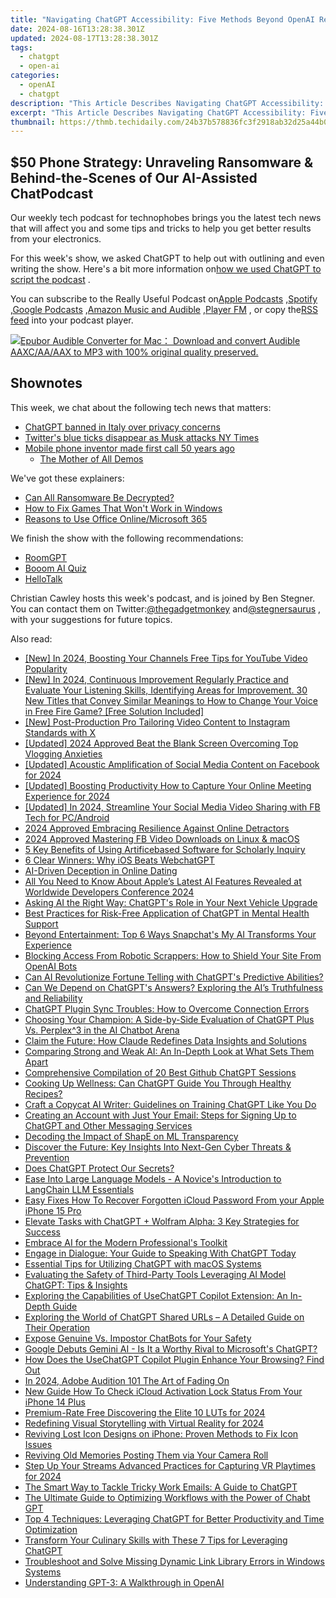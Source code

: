 ```yaml
---
title: "Navigating ChatGPT Accessibility: Five Methods Beyond OpenAI Registration"
date: 2024-08-16T13:28:38.301Z
updated: 2024-08-17T13:28:38.301Z
tags:
  - chatgpt
  - open-ai
categories:
  - openAI
  - chatgpt
description: "This Article Describes Navigating ChatGPT Accessibility: Five Methods Beyond OpenAI Registration"
excerpt: "This Article Describes Navigating ChatGPT Accessibility: Five Methods Beyond OpenAI Registration"
thumbnail: https://thmb.techidaily.com/24b37b578836fc3f2918ab32d25a44b0c1a08b2ac44a3b64d442e286082e5edf.jpg
---
```


## $50 Phone Strategy: Unraveling Ransomware & Behind-the-Scenes of Our AI-Assisted ChatPodcast

 Our weekly tech podcast for technophobes brings you the latest tech news that will affect you and some tips and tricks to help you get better results from your electronics.

 For this week's show, we asked ChatGPT to help out with outlining and even writing the show. Here's a bit more information on[how we used ChatGPT to script the podcast](https://www.makeuseof.com/i-used-chatgpt-to-script-a-podcast-heres-what-happened/) .

 You can subscribe to the Really Useful Podcast on[Apple Podcasts](https://podcasts.apple.com/gb/podcast/the-really-useful-podcast/id1437847131?mt=2) ,[Spotify](https://open.spotify.com/show/283gDxLd6OTNEpRq6tN7ha) ,[Google Podcasts](https://www.google.com/podcasts?feed=aHR0cHM6Ly9hbmNob3IuZm0vcy8zMWJlNDcwL3BvZGNhc3QvcnNz) ,[Amazon Music and Audible](https://music.amazon.co.uk/podcasts/20ab73d4-5da2-46c7-a17f-dc6eb39bdb48/The-Really-Useful-Podcast) ,[Player FM](https://player.fm/series/the-really-useful-podcast-2491856) , or copy the[RSS feed](https://feeds.transistor.fm/the-really-useful-podcast) into your podcast player.

<!-- affiliate ads begin -->
<a href="https://secure.2checkout.com/order/checkout.php?PRODS=4713565&QTY=1&AFFILIATE=108875&CART=1"><img src="https://www.epubor.com/images/uppic/audible-converter-interface.png" border="0">Epubor Audible Converter for Mac： Download and convert Audible AAXC/AA/AAX to MP3 with 100% original quality preserved.</a>
<!-- affiliate ads end -->
## Shownotes

This week, we chat about the following tech news that matters:

* [ChatGPT banned in Italy over privacy concerns](https://www.bbc.co.uk/news/technology-65139406)
* [Twitter's blue ticks disappear as Musk attacks NY Times](https://www.bbc.co.uk/news/technology-65156216)
* [Mobile phone inventor made first call 50 years ago](https://www.bbc.co.uk/news/technology-65112048)  
  * [The Mother of All Demos](https://www.youtube.com/watch?v=B6rKUf9DWRI)

We've got these explainers:

* [Can All Ransomware Be Decrypted?](https://www.makeuseof.com/can-all-ransomware-be-decrypted/)
* [How to Fix Games That Won't Work in Windows](https://www.makeuseof.com/fix-games-not-working-windows/)
* [Reasons to Use Office Online/Microsoft 365](https://www.makeuseof.com/tag/dont-pay-word-5-reasons-use-office-online/)

We finish the show with the following recommendations:

* [RoomGPT](http://https://www.roomgpt.io/)
* [Booom AI Quiz](https://booom.ai/)
* [HelloTalk](https://www.hellotalk.com/?lang=en)

 Christian Cawley hosts this week's podcast, and is joined by Ben Stegner. You can contact them on Twitter:[@thegadgetmonkey](https://twitter.com/thegadgetmonkey) and[@stegnersaurus](https://twitter.com/stegnersaurus) , with your suggestions for future topics.


<ins class="adsbygoogle"
     style="display:block"
     data-ad-format="autorelaxed"
     data-ad-client="ca-pub-7571918770474297"
     data-ad-slot="1223367746"></ins>



<ins class="adsbygoogle"
     style="display:block"
     data-ad-client="ca-pub-7571918770474297"
     data-ad-slot="8358498916"
     data-ad-format="auto"
     data-full-width-responsive="true"></ins>

<span class="atpl-alsoreadstyle">Also read:</span>
<div><ul>
<li><a href="https://youtube-webster.techidaily.com/n-2024-boosting-your-channels-free-tips-for-youtube-video-popularity/"><u>[New] In 2024, Boosting Your Channels  Free Tips for YouTube Video Popularity</u></a></li>
<li><a href="https://fox-friendly.techidaily.com/new-in-2024-continuous-improvement-regularly-practice-and-evaluate-your-listening-skills-identifying-areas-for-improvement-30-new-titles-that-convey-similar/"><u>[New] In 2024, Continuous Improvement  Regularly Practice and Evaluate Your Listening Skills, Identifying Areas for Improvement. 30 New Titles that Convey Similar Meanings to How to Change Your Voice in Free Fire Game? [Free Solution Included]</u></a></li>
<li><a href="https://instagram-videos.techidaily.com/new-post-production-pro-tailoring-video-content-to-instagram-standards-with-x/"><u>[New] Post-Production Pro  Tailoring Video Content to Instagram Standards with X</u></a></li>
<li><a href="https://youtube-zero.techidaily.com/ed-2024-approved-beat-the-blank-screen-overcoming-top-vlogging-anxieties/"><u>[Updated] 2024 Approved  Beat the Blank Screen  Overcoming Top Vlogging Anxieties</u></a></li>
<li><a href="https://facebook-videos.techidaily.com/updated-acoustic-amplification-of-social-media-content-on-facebook-for-2024/"><u>[Updated] Acoustic Amplification of Social Media Content on Facebook for 2024</u></a></li>
<li><a href="https://screen-recording.techidaily.com/updated-boosting-productivity-how-to-capture-your-online-meeting-experience-for-2024/"><u>[Updated] Boosting Productivity  How to Capture Your Online Meeting Experience for 2024</u></a></li>
<li><a href="https://facebook-video-content.techidaily.com/updated-in-2024-streamline-your-social-media-video-sharing-with-fb-tech-for-pcandroid/"><u>[Updated] In 2024, Streamline Your Social Media Video Sharing with FB Tech for PC/Android</u></a></li>
<li><a href="https://youtube-videos.techidaily.com/2024-approved-embracing-resilience-against-online-detractors/"><u>2024 Approved  Embracing Resilience Against Online Detractors</u></a></li>
<li><a href="https://facebook-clips.techidaily.com/2024-approved-mastering-fb-video-downloads-on-linux-and-macos/"><u>2024 Approved  Mastering FB Video Downloads on Linux & macOS</u></a></li>
<li><a href="https://tech-revival.techidaily.com/5-key-benefits-of-using-artificebased-software-for-scholarly-inquiry/"><u>5 Key Benefits of Using Artificebased Software for Scholarly Inquiry</u></a></li>
<li><a href="https://tech-revival.techidaily.com/6-clear-winners-why-ios-beats-webchatgpt/"><u>6 Clear Winners: Why iOS Beats WebchatGPT</u></a></li>
<li><a href="https://tech-revival.techidaily.com/ai-driven-deception-in-online-dating/"><u>AI-Driven Deception in Online Dating</u></a></li>
<li><a href="https://tech-revival.techidaily.com/all-you-need-to-know-about-apples-latest-ai-features-revealed-at-worldwide-developers-conference-2024/"><u>All You Need to Know About Apple’s Latest AI Features Revealed at Worldwide Developers Conference 2024</u></a></li>
<li><a href="https://tech-revival.techidaily.com/asking-ai-the-right-way-chatgpts-role-in-your-next-vehicle-upgrade/"><u>Asking AI the Right Way: ChatGPT's Role in Your Next Vehicle Upgrade</u></a></li>
<li><a href="https://tech-revival.techidaily.com/best-practices-for-risk-free-application-of-chatgpt-in-mental-health-support/"><u>Best Practices for Risk-Free Application of ChatGPT in Mental Health Support</u></a></li>
<li><a href="https://tech-revival.techidaily.com/beyond-entertainment-top-6-ways-snapchats-my-ai-transforms-your-experience/"><u>Beyond Entertainment: Top 6 Ways Snapchat's My AI Transforms Your Experience</u></a></li>
<li><a href="https://tech-revival.techidaily.com/blocking-access-from-robotic-scrappers-how-to-shield-your-site-from-openai-bots/"><u>Blocking Access From Robotic Scrappers: How to Shield Your Site From OpenAI Bots</u></a></li>
<li><a href="https://tech-revival.techidaily.com/can-ai-revolutionize-fortune-telling-with-chatgpts-predictive-abilities/"><u>Can AI Revolutionize Fortune Telling with ChatGPT's Predictive Abilities?</u></a></li>
<li><a href="https://tech-revival.techidaily.com/can-we-depend-on-chatgpts-answers-exploring-the-ais-truthfulness-and-reliability/"><u>Can We Depend on ChatGPT's Answers? Exploring the AI’s Truthfulness and Reliability</u></a></li>
<li><a href="https://tech-revival.techidaily.com/chatgpt-plugin-sync-troubles-how-to-overcome-connection-errors/"><u>ChatGPT Plugin Sync Troubles: How to Overcome Connection Errors</u></a></li>
<li><a href="https://tech-revival.techidaily.com/choosing-your-champion-a-side-by-side-evaluation-of-chatgpt-plus-vs-perplex3-in-the-ai-chatbot-arena/"><u>Choosing Your Champion: A Side-by-Side Evaluation of ChatGPT Plus Vs. Perplex^3 in the AI Chatbot Arena</u></a></li>
<li><a href="https://tech-revival.techidaily.com/claim-the-future-how-claude-redefines-data-insights-and-solutions/"><u>Claim the Future: How Claude Redefines Data Insights and Solutions</u></a></li>
<li><a href="https://tech-revival.techidaily.com/comparing-strong-and-weak-ai-an-in-depth-look-at-what-sets-them-apart/"><u>Comparing Strong and Weak AI: An In-Depth Look at What Sets Them Apart</u></a></li>
<li><a href="https://tech-revival.techidaily.com/comprehensive-compilation-of-20-best-github-chatgpt-sessions/"><u>Comprehensive Compilation of 20 Best Github ChatGPT Sessions</u></a></li>
<li><a href="https://tech-revival.techidaily.com/cooking-up-wellness-can-chatgpt-guide-you-through-healthy-recipes/"><u>Cooking Up Wellness: Can ChatGPT Guide You Through Healthy Recipes?</u></a></li>
<li><a href="https://tech-revival.techidaily.com/craft-a-copycat-ai-writer-guidelines-on-training-chatgpt-like-you-do/"><u>Craft a Copycat AI Writer: Guidelines on Training ChatGPT Like You Do</u></a></li>
<li><a href="https://tech-revival.techidaily.com/creating-an-account-with-just-your-email-steps-for-signing-up-to-chatgpt-and-other-messaging-services/"><u>Creating an Account with Just Your Email: Steps for Signing Up to ChatGPT and Other Messaging Services</u></a></li>
<li><a href="https://tech-revival.techidaily.com/decoding-the-impact-of-shape-on-ml-transparency/"><u>Decoding the Impact of ShapE on ML Transparency</u></a></li>
<li><a href="https://tech-revival.techidaily.com/discover-the-future-key-insights-into-next-gen-cyber-threats-and-prevention/"><u>Discover the Future: Key Insights Into Next-Gen Cyber Threats & Prevention</u></a></li>
<li><a href="https://tech-revival.techidaily.com/does-chatgpt-protect-our-secrets/"><u>Does ChatGPT Protect Our Secrets?</u></a></li>
<li><a href="https://tech-revival.techidaily.com/ease-into-large-language-models-a-novices-introduction-to-langchain-llm-essentials/"><u>Ease Into Large Language Models - A Novice's Introduction to LangChain LLM Essentials</u></a></li>
<li><a href="https://activate-lock.techidaily.com/easy-fixes-how-to-recover-forgotten-icloud-password-from-your-apple-iphone-15-pro-by-drfone-ios/"><u>Easy Fixes How To Recover Forgotten iCloud Password From your Apple iPhone 15 Pro</u></a></li>
<li><a href="https://tech-revival.techidaily.com/elevate-tasks-with-chatgpt-plus-wolfram-alpha-3-key-strategies-for-success/"><u>Elevate Tasks with ChatGPT + Wolfram Alpha: 3 Key Strategies for Success</u></a></li>
<li><a href="https://tech-revival.techidaily.com/embrace-ai-for-the-modern-professionals-toolkit/"><u>Embrace AI for the Modern Professional's Toolkit</u></a></li>
<li><a href="https://tech-revival.techidaily.com/engage-in-dialogue-your-guide-to-speaking-with-chatgpt-today/"><u>Engage in Dialogue: Your Guide to Speaking With ChatGPT Today</u></a></li>
<li><a href="https://tech-revival.techidaily.com/essential-tips-for-utilizing-chatgpt-with-macos-systems/"><u>Essential Tips for Utilizing ChatGPT with macOS Systems</u></a></li>
<li><a href="https://tech-revival.techidaily.com/evaluating-the-safety-of-third-party-tools-leveraging-ai-model-chatgpt-tips-and-insights/"><u>Evaluating the Safety of Third-Party Tools Leveraging AI Model ChatGPT: Tips & Insights</u></a></li>
<li><a href="https://tech-revival.techidaily.com/exploring-the-capabilities-of-usechatgpt-copilot-extension-an-in-depth-guide/"><u>Exploring the Capabilities of UseChatGPT Copilot Extension: An In-Depth Guide</u></a></li>
<li><a href="https://tech-revival.techidaily.com/exploring-the-world-of-chatgpt-shared-urls-a-detailed-guide-on-their-operation/"><u>Exploring the World of ChatGPT Shared URLs – A Detailed Guide on Their Operation</u></a></li>
<li><a href="https://tech-revival.techidaily.com/expose-genuine-vs-impostor-chatbots-for-your-safety/"><u>Expose Genuine Vs. Impostor ChatBots for Your Safety</u></a></li>
<li><a href="https://tech-revival.techidaily.com/google-debuts-gemini-ai-is-it-a-worthy-rival-to-microsofts-chatgpt/"><u>Google Debuts Gemini AI - Is It a Worthy Rival to Microsoft's ChatGPT?</u></a></li>
<li><a href="https://tech-revival.techidaily.com/1722049929934-how-does-the-usechatgpt-copilot-plugin-enhance-your-browsing-find-out/"><u>How Does the UseChatGPT Copilot Plugin Enhance Your Browsing? Find Out</u></a></li>
<li><a href="https://extra-lessons.techidaily.com/in-2024-adobe-audition-101-the-art-of-fading-on/"><u>In 2024, Adobe Audition 101  The Art of Fading On</u></a></li>
<li><a href="https://activate-lock.techidaily.com/new-guide-how-to-check-icloud-activation-lock-status-from-your-iphone-14-plus-by-drfone-ios/"><u>New Guide How To Check iCloud Activation Lock Status From Your iPhone 14 Plus</u></a></li>
<li><a href="https://extra-support.techidaily.com/premium-rate-free-discovering-the-elite-10-luts-for-2024/"><u>Premium-Rate Free  Discovering the Elite 10 LUTs for 2024</u></a></li>
<li><a href="https://fox-info.techidaily.com/redefining-visual-storytelling-with-virtual-reality-for-2024/"><u>Redefining Visual Storytelling with Virtual Reality for 2024</u></a></li>
<li><a href="https://fox-that.techidaily.com/reviving-lost-icon-designs-on-iphone-proven-methods-to-fix-icon-issues/"><u>Reviving Lost Icon Designs on iPhone: Proven Methods to Fix Icon Issues</u></a></li>
<li><a href="https://tiktok-video-recordings.techidaily.com/reviving-old-memories-posting-them-via-your-camera-roll/"><u>Reviving Old Memories  Posting Them via Your Camera Roll</u></a></li>
<li><a href="https://screen-activity-recording.techidaily.com/step-up-your-streams-advanced-practices-for-capturing-vr-playtimes-for-2024/"><u>Step Up Your Streams  Advanced Practices for Capturing VR Playtimes for 2024</u></a></li>
<li><a href="https://tech-revival.techidaily.com/the-smart-way-to-tackle-tricky-work-emails-a-guide-to-chatgpt/"><u>The Smart Way to Tackle Tricky Work Emails: A Guide to ChatGPT</u></a></li>
<li><a href="https://tech-revival.techidaily.com/the-ultimate-guide-to-optimizing-workflows-with-the-power-of-chabt-gpt/"><u>The Ultimate Guide to Optimizing Workflows with the Power of Chabt GPT</u></a></li>
<li><a href="https://tech-revival.techidaily.com/top-4-techniques-leveraging-chatgpt-for-better-productivity-and-time-optimization/"><u>Top 4 Techniques: Leveraging ChatGPT for Better Productivity and Time Optimization</u></a></li>
<li><a href="https://tech-revival.techidaily.com/transform-your-culinary-skills-with-these-7-tips-for-leveraging-chatgpt/"><u>Transform Your Culinary Skills with These 7 Tips for Leveraging ChatGPT</u></a></li>
<li><a href="https://tech-recovery.techidaily.com/troubleshoot-and-solve-missing-dynamic-link-library-errors-in-windows-systems/"><u>Troubleshoot and Solve Missing Dynamic Link Library Errors in Windows Systems</u></a></li>
<li><a href="https://tech-revival.techidaily.com/understanding-gpt-3-a-walkthrough-in-openai/"><u>Understanding GPT-3: A Walkthrough in OpenAI</u></a></li>
</ul></div>
